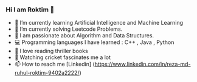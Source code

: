 ### Hi I am Roktim 🙂	

- 🌱 I’m currently learning Artificial Intelligence and Machine Learning
- 🤔 I’m currently solving Leetcode Problems.
- 💬 I am passionate about Algorithm and Data Structures.
- 💻 Programming languages I have learned : C++ , Java , Python
- 📘 I love reading thriller books
- 🏏 Watching cricket fascinates me a lot
- 📫 How to reach me
  [Linkedin] (https://www.linkedin.com/in/reza-md-ruhul-roktim-9402a2222/)
